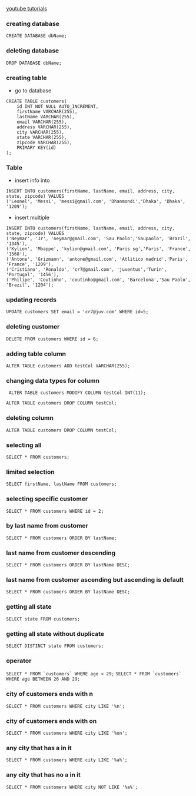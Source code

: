 [youtube tutorials](https://www.youtube.com/watch?v=nWeW3sCmD2k&t=52s)

### creating database 
```CREATE DATABASE dbName;```

### deleting database 
```DROP DATABASE dbName;```

### creating table 
 - go to database
```
CREATE TABLE customers(
    id INT NOT NULL AUTO_INCREMENT, 
    firstName VARCHAR(255),
    lastName VARCHAR(255),
    email VARCHAR(255), 
    address VARCHAR(255),
    city VARCHAR(255),
    state VARCHAR(255),
    zipcode VARCHAR(255),
    PRIMARY KEY(id)
);
```



### Table
 - insert info into
```
INSERT INTO customers(firstName, lastName, email, address, city, state, zipcode) VALUES 
('Leonel', 'Messi', 'messi@gmail.com', 'Dhanmondi','Dhaka', 'Dhaka', '1209');
```


 - insert multiple 
```
INSERT INTO customers(firstName, lastName, email, address, city, state, zipcode) VALUES 
('Neymar', 'Jr', 'neymar@gmail.com', 'Sau Paolo','Saupaolo', 'Brazil', '1345'),
('Kylion', 'Mbappe', 'kylion@gmail.com', 'Paris sg','Paris', 'France', '1568'),
('Antone', 'Grizmann', 'antone@gmail.com', 'Atlitico madrid','Paris', 'France', '1209'),
('Cristiano', 'Ronaldo', 'cr7@gmail.com', 'juventus','Turin', 'Portugal', '1456'),
('Philipe', 'Coutinho', 'coutinho@gmail.com', 'Barcelona','Sau Paolo', 'Brazil', '1204');
```


### updating records
```UPDATE customers SET email = 'cr7@juv.com' WHERE id=5; ```




### deleting customer
```DELETE FROM customers WHERE id = 6;```

### adding table column
```ALTER TABLE customers ADD testCol VARCHAR(255);```

### changing data types for column
``` ALTER TABLE customers MODIFY COLUMN testCol INT(11);```

``` ALTER TABLE customers DROP COLUMN testCol; ```

### deleting column
``` ALTER TABLE customers DROP COLUMN testCol; ``` 

### selecting all
``` SELECT * FROM customers;    ``` 
###  limited selection
``` SELECT firstName, lastName FROM customers;  ``` 
### selecting specific customer
``` SELECT * FROM customers WHERE id = 2;   ``` 
### by last name from customer
``` SELECT * FROM customers ORDER BY lastName;  ``` 
### last name from customer descending
``` SELECT * FROM customers ORDER BY lastName DESC; ``` 
### last name from customer ascending but ascending is default
``` SELECT * FROM customers ORDER BY lastName DESC; ``` 
###  getting all state
``` SELECT state FROM customers;    ``` 
###  getting all state without duplicate
``` SELECT DISTINCT state FROM customers;   ``` 

### operator
```SELECT * FROM `customers` WHERE age < 29;```
```SELECT * FROM `customers` WHERE age BETWEEN 26 AND 29;```
### city of customers ends with n
```SELECT * FROM customers WHERE city LIKE '%n';```
### city of customers ends with on
```SELECT * FROM customers WHERE city LIKE '%on';```
### any city that has a in it
```SELECT * FROM customers WHERE city LIKE '%a%';```
### any city that has no a in it
```SELECT * FROM customers WHERE city NOT LIKE '%a%';```
